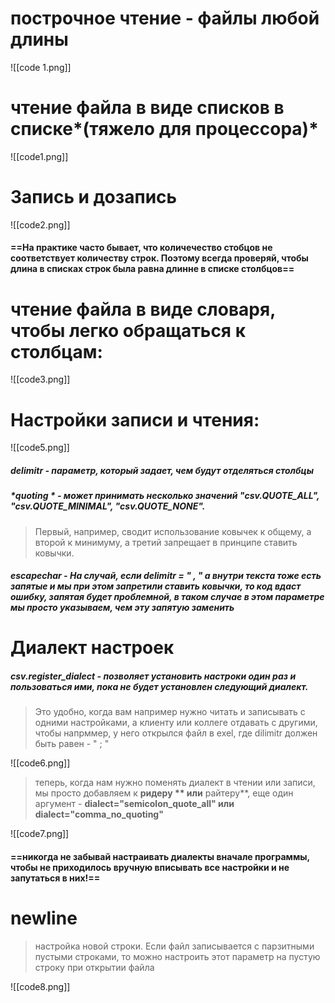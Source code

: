 # построчное чтение - файлы любой длины

![[code 1.png]]

# чтение файла в виде списков в списке*(тяжело для процессора)*
![[code1.png]]

# Запись и дозапись
![[code2.png]]

#### ==На практике часто бывает, что количечество стобцов не соответствует количеству строк. Поэтому всегда проверяй, чтобы длина в списках строк была равна длинне в списке столбцов==




# чтение файла в виде словаря, чтобы легко обращаться к столбцам:

![[code3.png]]



# Настройки записи и чтения:
![[code5.png]]

##### *delimitr* - параметр, который задает, чем будут отделяться столбцы

#####  *quoting * -  может принимать несколько значений "csv.QUOTE_ALL", "csv.QUOTE_MINIMAL", "csv.QUOTE_NONE".  

> Первый, например, сводит использование ковычек к общему, а второй к минимуму, а третий запрещает в принципе ставить ковычки.

##### *escapechar* - На случай, если delimitr = " , " а внутри текста тоже есть запятые и мы при этом запретили ставить ковычки, то код вдаст ошибку, запятая будет проблемной, в таком случае в этом параметре мы просто указываем, чем эту запятую заменить

# Диалект настроек

##### *csv.register_dialect* - позволяет установить настроки один раз и пользоваться ими, пока не будет установлен следующий диалект. 

> Это удобно, когда вам например нужно читать и записывать с одними настройками, а клиенту или коллеге отдавать с другими, чтобы напрммер, у него открылся файл в exel, где dilimitr должен быть равен - " ; "

![[code6.png]]

> теперь, когда нам нужно поменять диалект в чтении или записи, мы просто добавляем к **ридеру ** или** райтеру**, еще один аргумент - **dialect="semicolon_quote_all" или dialect="comma_no_quoting"**

![[code7.png]]
#### ==никогда не забывай настраивать диалекты вначале программы, чтобы не приходилось вручную вписывать все настройки и не запутаться в них!==


# newline
> настройка новой строки. Если файл записывается с парзитными пустыми строками, то можно настроить этот параметр на пустую строку при открытии файла

![[code8.png]]

